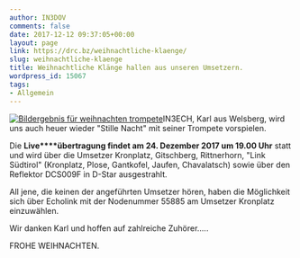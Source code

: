```yaml
---
author: IN3DOV
comments: false
date: 2017-12-12 09:37:05+00:00
layout: page
link: https://drc.bz/weihnachtliche-klaenge/
slug: weihnachtliche-klaenge
title: Weihnachtliche Klänge hallen aus unseren Umsetzern.
wordpress_id: 15067
tags:
- Allgemein
---
```


[![Bildergebnis für weihnachten trompete](https://www.alle-noten.de/out/pictures/wysiwigpro/seotexte/Trompete.jpg)](https://www.google.it/url?sa=i&rct=j&q=&esrc=s&source=images&cd=&cad=rja&uact=8&ved=0ahUKEwi4orXOnITYAhXIoKQKHfscBQ4QjRwIBw&url=https%3A%2F%2Fwww.alle-noten.de%2FBlaeser%2FTrompete%2F&psig=AOvVaw1mNy0ZF97trXXX4boWEgFh&ust=1513159502953163)IN3ECH, Karl aus Welsberg, wird uns auch heuer wieder "Stille Nacht" mit seiner Trompete vorspielen.


Die **Live****übertragung findet am 24. Dezember 2017 um 19.00 Uhr** statt und wird über die Umsetzer Kronplatz, Gitschberg, Rittnerhorn, "Link Südtirol" (Kronplatz, Plose, Gantkofel, Jaufen, Chavalatsch) sowie über den Reflektor DCS009F in D-Star ausgestrahlt.




All jene, die keinen der angeführten Umsetzer hören, haben die Möglichkeit sich über Echolink mit der Nodenummer 55885 am Umsetzer Kronplatz einzuwählen.




Wir danken Karl und hoffen auf zahlreiche Zuhörer.....




FROHE WEIHNACHTEN.
